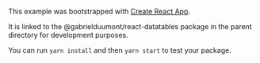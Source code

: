 This example was bootstrapped with [Create React App](https://github.com/facebook/create-react-app).

It is linked to the @gabrielduumont/react-datatables package in the parent directory for development purposes.

You can run `yarn install` and then `yarn start` to test your package.
